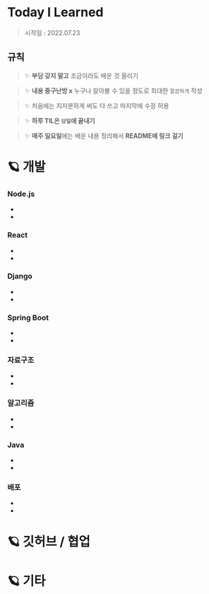 # Today I Learned
> 시작일 : 2022.07.23
## 규칙
> ✨ __부담 갖지 말고__ 조금이라도 배운 것 올리기

> ✨ __내용 중구난방 x__ 
> 누구나 알아볼 수 있을 정도로 최대한 `깔끔하게` 작성

> ✨ 처음에는 지저분하게 써도 다 쓰고 마지막에 수정 허용

> ✨ __하루 TIL은 `당일`에 끝내기__


> ✨ **매주 일요일**에는 배운 내용 정리해서 **README에 링크 걸기**

# 🪐 개발
### Node.js
- 
- 
### React
- 
- 
### Django
- 
- 
### Spring Boot
- 
- 
### 자료구조
- 
- 
### 알고리즘
- 
- 
### Java
- 
- 
### 배포
- 
- 

# 🪐 깃허브 / 협업
# 🪐 기타



